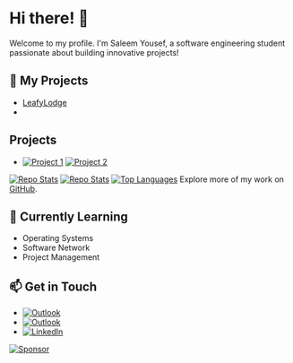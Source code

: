 # Hi there! 👋
Welcome to my profile. I'm Saleem Yousef, a software engineering student passionate about building innovative projects!

## 🚀 My Projects
- [LeafyLodge](https://github.com/LeafyLodge)
- 
## Projects
- [![Project 1](https://img.shields.io/badge/GitHub-Project%201-blue?logo=github)](https://github.com/your-username/project1) [![Project 2](https://img.shields.io/badge/GitHub-Project%202-green?logo=github)](https://github.com/your-username/project2)


[![Repo Stats](https://github-readme-stats.vercel.app/api/pin/?username=your-username&repo=project1)](https://github.com/Arikatakur/LeafyLodge)
[![Repo Stats](https://github-readme-stats.vercel.app/api/pin/?username=your-username&repo=project2)](https://github.com/your-username/project2)
[![Top Languages](https://github-readme-stats.vercel.app/api/top-langs/?username=your-username&layout=compact)](https://github.com/your-username)
Explore more of my work on [GitHub](https://github.com/your-username).



## 🌱 Currently Learning
- Operating Systems
- Software Network
- Project Management

## 📫 Get in Touch
- [![Outlook](https://upload.wikimedia.org/wikipedia/commons/4/48/Outlook.com_icon.png)](mailto:saleemcollege@outlook.com)
- [![Outlook](https://img.shields.io/badge/Outlook-blue?style=flat&logo=microsoft-outlook&logoColor=white)](mailto:saleemcollege@hotmail.com)
- [![LinkedIn](https://img.shields.io/badge/LinkedIn-Saleem-blue?logo=linkedin)](https://www.linkedin.com/in/saleemyousef/)
 
[![Sponsor](https://img.shields.io/badge/Sponsor%20Me-❤-red)](https://github.com/sponsors/Arikatakur)  

